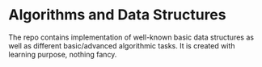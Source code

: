 # Algorithms and Data Structures
The repo contains implementation of well-known basic data structures as well as different basic/advanced algorithmic tasks.
It is created with learning purpose, nothing fancy.
